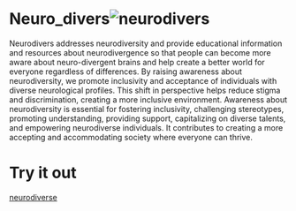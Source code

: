 # Neuro_divers![neurodivers](https://github.com/Manasvie/Neuro_divers/assets/118369715/3a2335c3-f709-4b3c-af2e-ea4a137f25b9)

Neurodivers addresses neurodiversity and provide educational information and resources about neurodivergence so that people can become more aware about neuro-divergent brains and help create a better world for everyone regardless of differences.  By raising awareness about neurodiversity, we promote inclusivity and acceptance of individuals with diverse neurological profiles. This shift in perspective helps reduce stigma and discrimination, creating a more inclusive environment. Awareness about neurodiversity is essential for fostering inclusivity, challenging stereotypes, promoting understanding, providing support, capitalizing on diverse talents, and empowering neurodiverse individuals. It contributes to creating a more accepting and accommodating society where everyone can thrive.

# Try it out

[neurodiverse](https://neuro-divers.vercel.app/)
